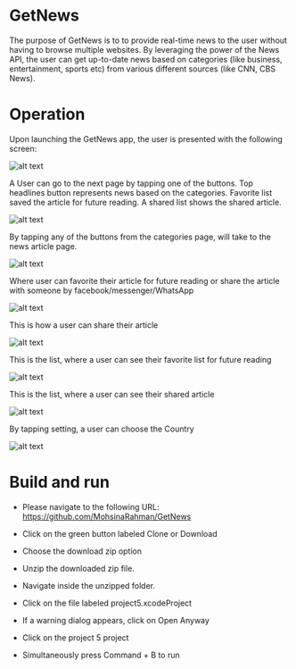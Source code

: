 # GetNews
The purpose of GetNews is to to provide real-time news to the user without having to browse multiple websites. By leveraging the power of the News API, the user can get up-to-date news based on categories (like business, entertainment, sports etc) from various different sources (like CNN, CBS News).


# Operation
Upon launching the GetNews app, the user is presented with the following screen:


![alt text](https://github.com/MohsinaRahman/GetNews/blob/master/initial_screen.png "Initial Screen")

A User can go to the next page by tapping one of the buttons. Top headlines button represents news based on the categories. Favorite list saved the article for future reading. A shared list shows the shared article.


![alt text](https://github.com/MohsinaRahman/GetNews/blob/master/news_categories.png "News Categories")

By tapping any of the buttons from the categories page, will take to the news article page.


![alt text](https://github.com/MohsinaRahman/GetNews/blob/master/articles_categories.png "Articles Categories")

Where user can favorite their article for future reading or share the article with someone by facebook/messenger/WhatsApp


![alt text](https://github.com/MohsinaRahman/GetNews/blob/master/actual_article.png "Actual Article")

This is how a user can share their article


![alt text](https://github.com/MohsinaRahman/GetNews/blob/master/sharing_page.png "Sharing Page")

This is the list, where a user can see their favorite list for future reading


![alt text](https://github.com/MohsinaRahman/GetNews/blob/master/favorite_list.png "Favorite List")

This is the list, where a user can see their shared article


![alt text](https://github.com/MohsinaRahman/GetNews/blob/master/shared_page.png "Shared Page")

By tapping setting, a user can choose the Country


![alt text](https://github.com/MohsinaRahman/GetNews/blob/master/setting_page.png "Setting Page")


# Build and run


* Please navigate to the following URL: https://github.com/MohsinaRahman/GetNews

* Click on the green button labeled Clone or Download

* Choose the download zip option

* Unzip the downloaded zip file.

* Navigate inside the unzipped folder.

* Click on the file labeled project5.xcodeProject

* If a warning dialog appears, click on Open Anyway

* Click on the project 5 project

* Simultaneously press Command + B to run




